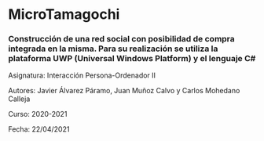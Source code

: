 # MicroTamagochi #
### Construcción de una red social con posibilidad de compra integrada en la misma. Para su realización se utiliza la plataforma UWP (Universal Windows Platform) y el lenguaje C# ###

Asignatura: Interacción Persona-Ordenador II

Autores: Javier Álvarez Páramo, Juan Muñoz Calvo y Carlos Mohedano Calleja
  
Curso: 2020-2021

Fecha: 22/04/2021
